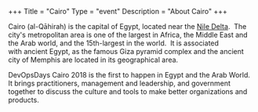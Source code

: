 +++ 
Title = "Cairo" 
Type = "event" 
Description = "About Cairo" 
+++

Cairo (al-Qāhirah) is the capital of Egypt, located near the [Nile Delta](https://en.wikipedia.org/wiki/Nile_Delta "Nile Delta").  The city's metropolitan area is one of the largest in Africa, the Middle East and the Arab world, and the 15th-largest in the world.  It is associated with ancient Egypt, as the famous Giza pyramid complex and the ancient city of Memphis are located in its geographical area.

DevOpsDays Cairo 2018 is the first to happen in Egypt and the Arab World.  It brings practitioners, management and leadership, and government together to discuss the culture and tools to make better organizations and products.
